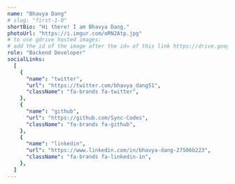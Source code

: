 ```yaml
---
name: "Bhavya Dang"
# slug: "first-1-0"
shortBio: "Hi there! I am Bhavya Dang."
photoUrl: "https://i.imgur.com/oRN2Atp.jpg"
# to use gdrive hosted images:
# add the id of the image after the id= of this link https://drive.google.com/uc?export=view&id=
role: "Backend Developer"
socialLinks:
  [
    {
      "name": "twitter",
      "url": "https://twitter.com/bhavya_dang51",
      "className": "fa-brands fa-twitter",
    },
    {
      "name": "github",
      "url": "https://github.com/Sync-Codes",
      "className": "fa-brands fa-github",
    },
    {
      "name": "linkedin",
      "url": "https://www.linkedin.com/in/bhavya-dang-27506b223",
      "className": "fa-brands fa-linkedin-in",
    },
  ]
---
```

